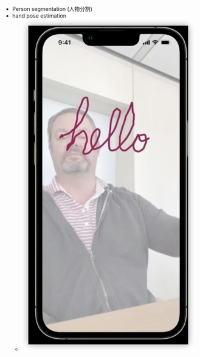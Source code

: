 - Person segmentation (人物分割)
- hand pose estimation
	- ![image.png](../assets/image_1654999958456_0.png)